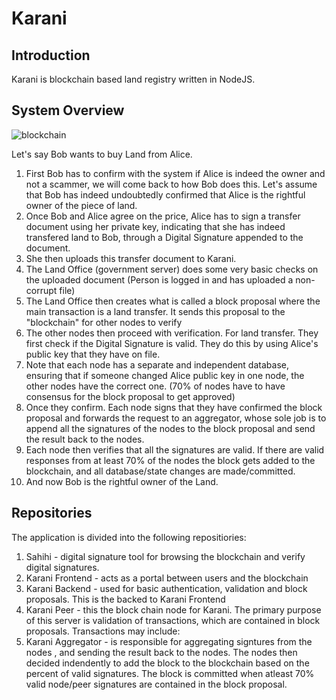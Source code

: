 # Karani

## Introduction

Karani is blockchain based land registry written in NodeJS.

## System Overview
![blockchain](https://user-images.githubusercontent.com/18010106/187301975-b4046b6f-9796-41a4-b668-a8aef5bddf4a.png)

Let's say Bob wants to buy Land from Alice.

1. First Bob has to confirm with the system if Alice is indeed the owner and not a scammer, we will come back to how Bob does this. Let's assume that Bob has indeed undoubtedly confirmed that Alice is the rightful owner of the piece of land.
2. Once Bob and Alice agree on the price, Alice has to sign a transfer document using her private key, indicating that she has indeed transfered land to Bob, through a Digital Signature appended to the document.
3. She then uploads this transfer document to Karani.
4. The Land Office (government server) does some very basic checks on the uploaded document (Person is logged in and has uploaded a non-corrupt file)
5. The Land Office then creates what is called a block proposal where the main transaction is a land transfer. It sends this proposal to the "blockchain" for other nodes to verify
6. The other nodes then proceed with verification. For land transfer. They first check if the Digital Signature is valid. They do this by using Alice's public key that they have on file.
7. Note that each node has a separate and independent database, ensuring that if someone changed Alice public key in one node,  the other nodes have the correct one. (70% of nodes have to have consensus for the block proposal to get approved)
8. Once they confirm. Each node signs that they have confirmed the block proposal and forwards the request to an aggregator, whose sole job is to append all the signatures of the nodes to the block proposal and send the result back to the nodes.
9. Each node then verifies that all the signatures are valid. If there are valid responses from at least 70% of the nodes the block gets added to the blockchain, and all database/state changes are made/committed.
10. And now Bob is the rightful owner of the Land.

## Repositories
The application is divided into the following repositiories:
1. Sahihi - digital signature tool for browsing the blockchain and verify digital signatures.
2. Karani Frontend - acts as a portal between users and the blockchain
3. Karani Backend - used for basic authentication, validation and block proposals. This is the backed to Karani Frontend 
4. Karani Peer - this the block chain node for Karani. The primary purpose of this server is validation of transactions, which are contained in block proposals. Transactions may include:
5. Karani Aggregator - is responsible for aggregating signtures from the nodes , and sending the result back to the nodes. The nodes then decided indendently to add the block to the blockchain based on the percent of valid signatures. The block is committed when atleast 70% valid node/peer signatures are contained in the block proposal.

